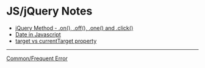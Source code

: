 # JS/jQuery Notes

- [jQuery Method - .on(), .off(), .one() and .click()](./note-method-on-off-one-click/README.md)
- [Date in Javascript](./note-js-dates/README.md)
- [target vs currentTarget property](./note-target-vs-currenttarget/README.md)

---

[Common/Frequent Error](./note-error-and-solution/README.md)
